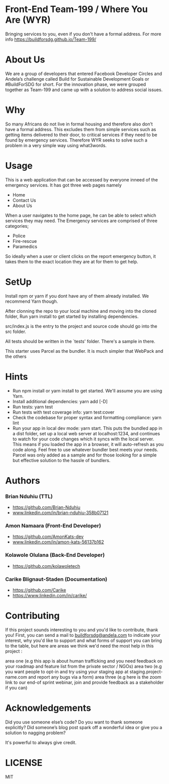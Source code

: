 # Front-End Team-199 / Where You Are (WYR)
Bringing services to you, even if you don't have a formal address.
For more info https://buildforsdg.github.io/Team-199/

# About Us
We are a group of developers that entered Facebook Developer Circles and Andela’s challenge called Build for Sustainable Development Goals or #BuildForSDG for short. For the innovation phase, we were grouped together as Team-199 and came up with a solution to address social issues.

# Why
So many Africans do not live in formal housing and therefore also don’t have a formal address.
This excludes them from simple services such as getting items delivered to their door, to critical services if they need to be found by emergency services. 
Therefore WYR seeks to solve such a problem in a very simple way using what3words.

# Usage
This is a web application that can be accessed by everyone inneed of the emergency services. It has got three web pages namely
* Home
* Contact Us
* About Us

When a user navigates to the home page, he can be able to select which services they may need. The Emergency services are comprised of three categories;

* Police
* Fire-rescue
* Paramedics

So ideally when a user or client clicks on the report emergency button, it takes them to the exact location they are at for them to get help.

# SetUp
Install npm or yarn if you dont have any of them already installed. We recommend Yarn though.

After clonning the repo to your local machine and moving into the cloned folder, Run yarn install to get started by installing dependencies.

src/index.js is the entry to the project and source code should go into the src folder.

All tests should be written in the `tests' folder. There's a sample in there.

This starter uses Parcel as the bundler. It is much simpler that WebPack and the others

# Hints
* Run npm install or yarn install to get started. We'll assume you are using Yarn.
* Install additional dependencies: yarn add <dependency-name> [-D]
* Run tests: yarn test
* Run tests with test coverage info: yarn test:cover
* Check the codebase for proper syntax and formatting compliance: yarn lint
* Run your app in local dev mode: yarn start. This puts the bundled app in a dist folder, set up a local web server at localhost:1234, and continues to watch for your code changes which it syncs with the local server. This means if you loaded the app in a browser, it will auto-refresh as you code along. Feel free to use whatever bundler best meets your needs. Parcel was only added as a sample and for those looking for a simple but effective solution to the hassle of bundlers.

# Authors
### Brian Nduhiu (TTL)
* https://github.com/Brian-Nduhiu
* www.linkedin.com/in/brian-nduhiu-358b07121

### Amon Namaara (Front-End Developer)
* https://github.com/AmonKats-dev
* www.linkedin.com/in/amon-kats-56137b162

### Kolawole Olulana (Back-End Developer)
* https://github.com/kolawoletech

### Carike Blignaut-Staden (Documentation)
* https://github.com/Carike
* https://www.linkedin.com/in/carike/


# Contributing
If this project sounds interesting to you and you'd like to contribute, thank you! First, you can send a mail to buildforsdg@andela.com to indicate your interest, why you'd like to support and what forms of support you can bring to the table, but here are areas we think we'd need the most help in this project :

area one (e.g this app is about human trafficking and you need feedback on your roadmap and feature list from the private sector / NGOs)
area two (e.g you want people to opt-in and try using your staging app at staging.project-name.com and report any bugs via a form)
area three (e.g here is the zoom link to our end-of sprint webinar, join and provide feedback as a stakeholder if you can)

# Acknowledgements
Did you use someone else’s code? Do you want to thank someone explicitly? Did someone’s blog post spark off a wonderful idea or give you a solution to nagging problem?

It's powerful to always give credit.

# LICENSE
MIT
